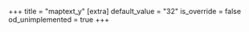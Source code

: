 +++
title = "maptext_y"
[extra]
default_value = "32"
is_override = false
od_unimplemented = true
+++